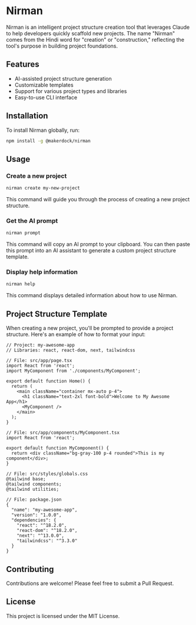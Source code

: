 # Nirman

Nirman is an intelligent project structure creation tool that leverages Claude to help developers quickly scaffold new projects. The name "Nirman" comes from the Hindi word for "creation" or "construction," reflecting the tool's purpose in building project foundations.

## Features

- AI-assisted project structure generation
- Customizable templates
- Support for various project types and libraries
- Easy-to-use CLI interface

## Installation

To install Nirman globally, run:

```bash
npm install -g @makerdock/nirman
```

## Usage

### Create a new project

```bash
nirman create my-new-project
```

This command will guide you through the process of creating a new project structure.

### Get the AI prompt

```bash
nirman prompt
```

This command will copy an AI prompt to your clipboard. You can then paste this prompt into an AI assistant to generate a custom project structure template.

### Display help information

```bash
nirman help
```

This command displays detailed information about how to use Nirman.

## Project Structure Template

When creating a new project, you'll be prompted to provide a project structure. Here's an example of how to format your input:

```
// Project: my-awesome-app
// Libraries: react, react-dom, next, tailwindcss

// File: src/app/page.tsx
import React from 'react';
import MyComponent from './components/MyComponent';

export default function Home() {
  return (
    <main className="container mx-auto p-4">
      <h1 className="text-2xl font-bold">Welcome to My Awesome App</h1>
      <MyComponent />
    </main>
  );
}

// File: src/app/components/MyComponent.tsx
import React from 'react';

export default function MyComponent() {
  return <div className="bg-gray-100 p-4 rounded">This is my component</div>;
}

// File: src/styles/globals.css
@tailwind base;
@tailwind components;
@tailwind utilities;

// File: package.json
{
  "name": "my-awesome-app",
  "version": "1.0.0",
  "dependencies": {
    "react": "^18.2.0",
    "react-dom": "^18.2.0",
    "next": "^13.0.0",
    "tailwindcss": "^3.3.0"
  }
}
```

## Contributing

Contributions are welcome! Please feel free to submit a Pull Request.

## License

This project is licensed under the MIT License.